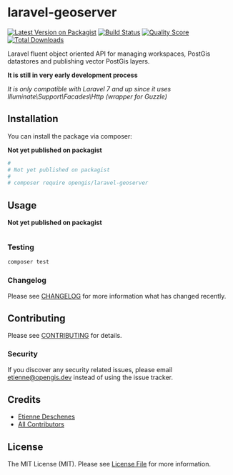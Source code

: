 # laravel-geoserver

[![Latest Version on Packagist](https://img.shields.io/packagist/v/opengis/laravel-geoserver.svg?style=flat-square)](https://packagist.org/packages/opengis/laravel-geoserver)
[![Build Status](https://img.shields.io/travis/opengis/laravel-geoserver/master.svg?style=flat-square)](https://travis-ci.org/opengis/laravel-geoserver)
[![Quality Score](https://img.shields.io/scrutinizer/g/opengis/laravel-geoserver.svg?style=flat-square)](https://scrutinizer-ci.com/g/opengis/laravel-geoserver)
[![Total Downloads](https://img.shields.io/packagist/dt/opengis/laravel-geoserver.svg?style=flat-square)](https://packagist.org/packages/opengis/laravel-geoserver)

Laravel fluent object oriented API for managing workspaces, PostGis datastores and publishing vector PostGis layers.

**It is still in very early development process**

_It is only compatible with Laravel 7 and up since it uses Illuminate\Support\Facades\Http (wrapper for Guzzle)_

## Installation

You can install the package via composer:

**Not yet published on packagist**

```bash
#
# Not yet published on packagist
#
# composer require opengis/laravel-geoserver
```

## Usage

**Not yet published on packagist**

``` php

```

### Testing

``` bash
composer test
```

### Changelog

Please see [CHANGELOG](CHANGELOG.md) for more information what has changed recently.

## Contributing

Please see [CONTRIBUTING](CONTRIBUTING.md) for details.

### Security

If you discover any security related issues, please email etienne@opengis.dev instead of using the issue tracker.

## Credits

- [Etienne Deschenes](https://github.com/opengis)
- [All Contributors](../../contributors)

## License

The MIT License (MIT). Please see [License File](LICENSE.md) for more information.

